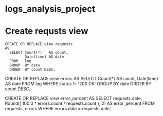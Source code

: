 # logs_analysis_project

# Create requsts view
```
CREATE OR REPLACE view requests
AS
  SELECT Count(*)   AS count,
         Date(time) AS date
  FROM   log
  GROUP  BY date
  ORDER  BY count DESC;
```
CREATE OR REPLACE view errors
AS
  SELECT Count(*)   AS count,
         Date(time) AS date
  FROM   log
  WHERE  status != '200 OK'
  GROUP  BY date
  ORDER  BY count DESC;

CREATE OR REPLACE view error_percent
AS
  SELECT requests.date,
         Round(( 100.0 * errors.count / requests.count ), 2) AS error_percent
  FROM   requests,
         errors
  WHERE  errors.date = requests.date; 
